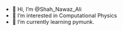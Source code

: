 - 👋 Hi, I’m @Shah_Nawaz_Ali
- 👀 I’m interested in Computational Physics
- 🌱 I’m currently learning pymunk.
